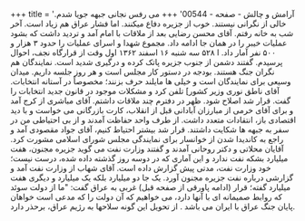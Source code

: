 +++
title = 'آرامش و چالش - صفحه - 00544'
+++
می رفس نجانی جبهه جویا شدم. خالی از نگرانی نیستند. خوب از جزیره دفاع میکنند. اما فشار عراق هم زیاد است. آخر شب به خانه رفتم. آقای محسن رضایی بعد از ملاقات با امام آمد و تردید داشت که بشود عملیات خیبر را در همان جا ادامه داد. مجموع شهدا و اسرای عملیات را حدود ۳ هزار و ۵۰۰ نفر آمار داد. ا ۵۲۸ سه شنبه ۱۶ اسفند ۱۳۶۲ اول وقت از قرارگاه نجف، احوال پرسیدم. گفتند دشمن از جنوب جزیره پاتک کرده و درگیری شدید است. نمایندگان هم نگران جنگ هستند. بودجه در دستور کار مجلس است و هر روز جلسه داریم. میدان وسیعی برای نمایندگان است و خیلی ها مایلند حرف بزنند؛ مخصوصاً در آستانه انتخابات. آقای ناطق نوری وزیر کشور] تلفن کرد و مشکلات موجود در قانون جدید انتخابات را گفت. قرار شد اصلاح شود. ظهر در دفترم چند ملاقات داشتم. آقای مباشری از کرج آمد و برای آقای خرمی از مبارزان آبادانی قبل از انقلاب، کارت بازرگانی می خواست و با دید اقتصادی باز، انتقادات متعدد داشت. از طرف واحد حفاظت آمدند و از بی احتیاطی من در سفر به جبهه ها شکایت داشتند. قرار شد بیشتر احتیاط کنیم، آقای جواد مقصودی آمد و راجع به کاندیدا شدن از خوانسار برای نمایندگی مجلس شورای اسلامی مشورت کرد. آقایان محلاتی و دکتر روحانی آمدند و گفتند وزارت نفت می گوید جزیره مجنون، هفت میلیارد بشکه نفت ندارد و این آماری که در دوسه روز گذشته داده شده، درست نیست؛ خود وزارت نفت، مدتی پیش گزارش داده است. آقای شهاب از وزارت نفت آمد و گزارشی درباره نفت جزیره مجنون آورد. یک جا دو میلیارد بلکه یک میلیارد و دیگری هفت میلیارد گفته؛ قرار (ادامه پاورقی از صفحه قبل) غربی به عراق گفت: "ما از دولت سوئد که روابط صمیمانه ای با آنها دارد، می خواهیم که آن دولت را که مدعی است خواهان پایان جنگ عراق با ایران می باشد . از تحویل این گونه سلاحها به رژیم عراق، برحذر دارد.